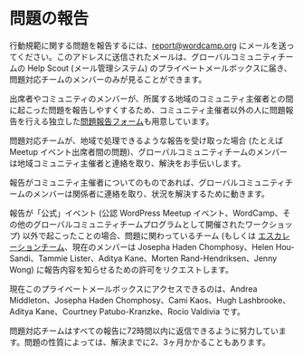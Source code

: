 <!-- # Incident Reporting -->
# 問題の報告

<!-- To report a code of conduct-related issue, email [report@wordcamp.org](mailto:report@wordcamp.org). Emails sent to this address will go to a private mailbox on the global community team’s Help Scout instance, visible only to deputies on an incident response squad. -->
行動規範に関する問題を報告するには、[report@wordcamp.org](mailto:report@wordcamp.org) にメールを送ってください。このアドレスに送信されたメールは、グローバルコミュニティチームの Help Scout (メール管理システム) のプライベートメールボックスに届き、問題対応チームのメンバーのみが見ることができます。

<!-- A stand-alone [Incident Reporting form](https://central.wordcamp.org/incident-report/) is also available, to make it easier for attendees and community members to report issues that come up with their local community organizers, to someone other than their local community organizers. -->
出席者やコミュニティのメンバーが、所属する地域のコミュニティ主催者との間に起こった問題を報告しやすくするため、コミュニティ主催者以外の人に問題報告を行える独立した[問題報告フォーム](https://central.wordcamp.org/incident-report/)も用意しています。

<!-- If the incident response squad receives a report that looks like it could be handled locally — for example, between attendees at a meetup event — a member of the global community team will get in touch with local community organizers to offer assistance. -->
問題対応チームが、地域で処理できるような報告を受け取った場合 (たとえば Meetup イベント出席者間の問題)、グローバルコミュニティチームのメンバーは地域コミュニティ主催者と連絡を取り、解決をお手伝いします。

<!-- If the report is \*about\* a community organizer, then we’ll reach out to the concerned parties and work to resolve the situation. -->
報告がコミュニティ主催者についてのものであれば、グローバルコミュニティチームのメンバーは関係者に連絡を取り、状況を解決するために動きます。

<!-- If the report is about behavior that didn’t happen at an “official” event (which is to say, a chapter meetup event, WordCamp, or other workshop organized as part of a global community team program), we’ll request permission to pass the report along to the team it involves (or to the [Escalation Team](https://make.wordpress.org/community/2015/07/02/escalation-team/#comment-22773), currently made up of Josepha Haden Chomphosy, Helen Hou-Sandi, Tammie Lister, Aditya Kane, Morten Rand-Hendriksen, and Jenny Wong). -->
報告が「公式」イベント (公認 WordPress Meetup イベント、WordCamp、その他のグローバルコミュニティチームプログラムとして開催されたワークショップ) 以外で起こったことの場合、問題に関わっているチーム (もしくは [エスカレーションチーム](https://make.wordpress.org/community/2015/07/02/escalation-team/#comment-22773)、現在のメンバーは Josepha Haden Chomphosy、Helen Hou-Sandi、Tammie Lister、Aditya Kane、Morten Rand-Hendriksen、Jenny Wong) に報告内容を知らせるための許可をリクエストします。

<!-- Currently the people who have access to this private mailbox are: Andrea Middleton, Josepha Haden Chomphosy, Cami Kaos, Hugh Lashbrooke, Aditya Kane, Courtney Patubo-Kranzke, and Rocío Valdivia. -->
現在このプライベートメールボックスにアクセスできるのは、Andrea Middleton、Josepha Haden Chomphosy、Cami Kaos、Hugh Lashbrooke、Aditya Kane、Courtney Patubo-Kranzke、Rocío Valdivia です。

<!-- The incident response squad tries to respond to all reports within 72 hours of receiving the report. Resolving the issue reported may take as long as 2-3 months, depending on the nature of the issue. -->
問題対応チームはすべての報告に72時間以内に返信できるように努力しています。問題の性質によっては、解決までに2、3ヶ月かかることもあります。
